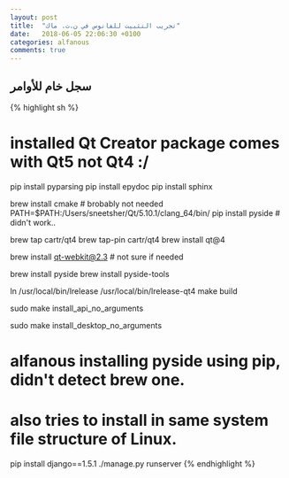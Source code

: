 ```yaml
---
layout: post
title:  "تجريب التثبيت للفانوس في ن.ت. ماك"
date:   2018-06-05 22:06:30 +0100
categories: alfanous
comments: true
---
```


سجل خام للأوامر
---

{% highlight sh %}
# installed Qt Creator package comes with Qt5 not Qt4 :/

pip install pyparsing
pip install epydoc
pip install sphinx

brew install cmake    # brobably not needed
PATH=$PATH:/Users/sneetsher/Qt/5.10.1/clang_64/bin/
pip install pyside	  # didn't work.. 

brew tap cartr/qt4
brew tap-pin cartr/qt4
brew install qt@4

brew install qt-webkit@2.3    # not sure if needed

brew install pyside
brew install pyside-tools

ln /usr/local/bin/lrelease /usr/local/bin/lrelease-qt4
make build

sudo make install_api_no_arguments

sudo make install_desktop_no_arguments  
# alfanous installing pyside using pip, didn't detect brew one.
# also tries to install in same system file structure of Linux.

pip install django==1.5.1
./manage.py runserver
{% endhighlight %}